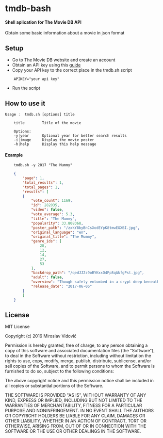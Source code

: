 # tmdb-bash
#### Shell aplication for The Movie DB API

Obtain some basic information about a movie in json format

## Setup
- Go to The Movie DB website and create an account
- Obtain an API key using this [guide](https://www.themoviedb.org/faq/api)
- Copy your API key to the correct place in the tmdb.sh script 
```shell
    APIKEY="your api key"
```
- Run the script

## How to use it
```
Usage :  tmdb.sh [options] title

    title        Title of the movie

    Options:
    -y|year      Optional year for better search results
    -i|image     Display the movie poster
    -h|help      Display this help message
```

#### Example
```shell
    tmdb.sh -y 2017 "The Mummy"    
```

```json
    {
        "page": 1,
        "total_results": 1,
        "total_pages": 1,
        "results": [
        {
            "vote_count": 1169,
            "id": 282035,
            "video": false,
            "vote_average": 5.3,
            "title": "The Mummy",
            "popularity": 33.808368,
            "poster_path": "/zxkY8byBnCsXodEYpK8tmwEGXBI.jpg",
            "original_language": "en",
            "original_title": "The Mummy",
            "genre_ids": [
                28,
                12,
                14,
                27,
                53
            ],
            "backdrop_path": "/qedJJ2z9oBYKxxO4Pp8qAkfgPst.jpg",
            "adult": false,
            "overview": "Though safely entombed in a crypt deep beneath the unforgiving desert, an ancient queen whose destiny was unjustly taken from he is awakened in our current day, bringing with her malevolence grown over millennia, and terrors that defy human comprehension.",
            "release_date": "2017-06-06"
        }
        ]
    }
```


## License
MIT License

Copyright (c) 2016 Miroslav Vidović

Permission is hereby granted, free of charge, to any person obtaining a copy
of this software and associated documentation files (the "Software"), to deal
in the Software without restriction, including without limitation the rights
to use, copy, modify, merge, publish, distribute, sublicense, and/or sell
copies of the Software, and to permit persons to whom the Software is
furnished to do so, subject to the following conditions:

The above copyright notice and this permission notice shall be included in all
copies or substantial portions of the Software.

THE SOFTWARE IS PROVIDED "AS IS", WITHOUT WARRANTY OF ANY KIND, EXPRESS OR
IMPLIED, INCLUDING BUT NOT LIMITED TO THE WARRANTIES OF MERCHANTABILITY,
FITNESS FOR A PARTICULAR PURPOSE AND NONINFRINGEMENT. IN NO EVENT SHALL THE
AUTHORS OR COPYRIGHT HOLDERS BE LIABLE FOR ANY CLAIM, DAMAGES OR OTHER
LIABILITY, WHETHER IN AN ACTION OF CONTRACT, TORT OR OTHERWISE, ARISING FROM,
OUT OF OR IN CONNECTION WITH THE SOFTWARE OR THE USE OR OTHER DEALINGS IN THE
SOFTWARE.
